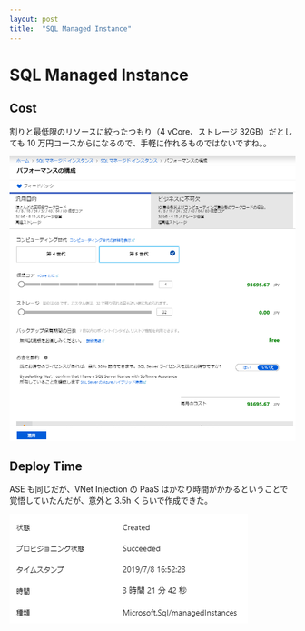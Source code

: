 ```yaml
---
layout: post
title:  "SQL Managed Instance"
---
```


# SQL Managed Instance

## Cost

割りと最低限のリソースに絞ったつもり（4 vCore、ストレージ 32GB）だとしても 10 万円コースからになるので、手軽に作れるものではないですね。。

![cost](/assets/cost.png)

## Deploy Time

ASE も同じだが、VNet Injection の PaaS はかなり時間がかかるということで覚悟していたんだが、意外と 3.5h くらいで作成できた。

![deploy-time](/assets/deploy-time.png)